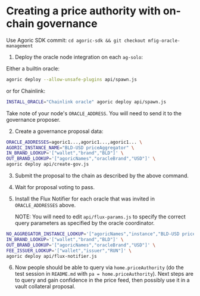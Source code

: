 # Creating a price authority with on-chain governance

Use Agoric SDK commit: `cd agoric-sdk && git checkout mfig-oracle-management`

1. Deploy the oracle node integration on each `ag-solo`:

Either a builtin oracle:

```sh
agoric deploy --allow-unsafe-plugins api/spawn.js
```

or for Chainlink:

```sh
INSTALL_ORACLE="Chainlink oracle" agoric deploy api/spawn.js
```

Take note of your node's `ORACLE_ADDRESS`.  You will need to send it to the
governance proposer.

2. Create a governance proposal data:

```sh
ORACLE_ADDRESSES=agoric1...,agoric1...,agoric1... \
AGORIC_INSTANCE_NAME="BLD-USD priceAggregator" \
IN_BRAND_LOOKUP='["wallet","brand","BLD"]' \
OUT_BRAND_LOOKUP='["agoricNames","oracleBrand","USD"]' \
agoric deploy api/create-gov.js
```

3. Submit the proposal to the chain as described by the above command.

4. Wait for proposal voting to pass.

5. Install the Flux Notifier for each oracle that was invited in
   `ORACLE_ADDRESSES` above.
   
   NOTE: You will need to edit `api/flux-params.js` to specify the correct query
   parameters as specified by the oracle coordinator.

```sh
NO_AGGREGATOR_INSTANCE_LOOKUP='["agoricNames","instance","BLD-USD priceAggregator"]' \
IN_BRAND_LOOKUP='["wallet","brand","BLD"]' \
OUT_BRAND_LOOKUP='["agoricNames","oracleBrand","USD"]' \
FEE_ISSUER_LOOKUP='["wallet","issuer","RUN"]' \
agoric deploy api/flux-notifier.js
```

6. Now people should be able to query via `home.priceAuthority` (do the test
   session in `README.md` with `pa = home.priceAuthority`).  Next steps are to
   query and gain confidence in the price feed, then possibly use it in a vault
   collateral proposal.
